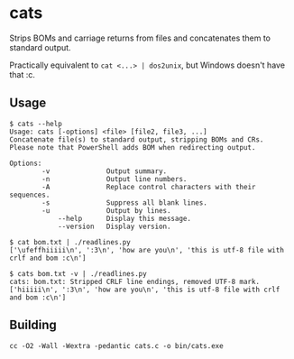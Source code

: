 # cats

Strips BOMs and carriage returns from files and concatenates them to
standard output.

Practically equivalent to `cat <...> | dos2unix`, but Windows doesn't have
that :c.

## Usage

```console
$ cats --help
Usage: cats [-options] <file> [file2, file3, ...]
Concatenate file(s) to standard output, stripping BOMs and CRs.
Please note that PowerShell adds BOM when redirecting output.

Options:
        -v              Output summary.
        -n              Output line numbers.
        -A              Replace control characters with their sequences.
        -s              Suppress all blank lines.
        -u              Output by lines.
            --help      Display this message.
            --version   Display version.
```

```console
$ cat bom.txt | ./readlines.py
['\ufeffhiiiii\n', ':3\n', 'how are you\n', 'this is utf-8 file with crlf and bom :c\n']

$ cats bom.txt -v | ./readlines.py
cats: bom.txt: Stripped CRLF line endings, removed UTF-8 mark.
['hiiiii\n', ':3\n', 'how are you\n', 'this is utf-8 file with crlf and bom :c\n']
```

## Building

```console
cc -O2 -Wall -Wextra -pedantic cats.c -o bin/cats.exe
```
